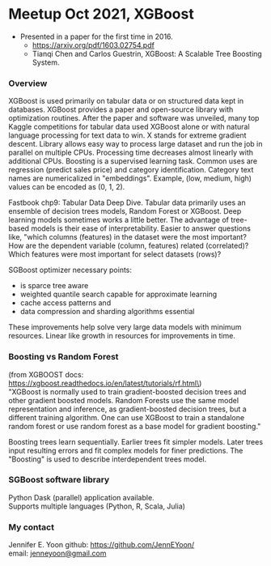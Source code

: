 # Meetup Oct 2021, XGBoost  

 * Presented in a paper for the first time in 2016.  
   - https://arxiv.org/pdf/1603.02754.pdf 
   - Tianqi Chen and Carlos Guestrin, XGBoost: A Scalable Tree Boosting System.  

### Overview   

XGBoost is used primarily on tabular data or on structured data kept in databases.  XGBoost provides a paper and open-source library with optimization routines. After the paper and software was unveiled, many top Kaggle competitions for tabular data used XGBoost alone or with natural language processing for text data to win.  X stands for extreme gradient descent.  Library allows easy way to process large dataset and run the job in parallel on multiple CPUs. Processing time decreases almost linearly with additional CPUs.  Boosting is a supervised learning task.  Common uses are regression (predict sales price) and category identification.  Category text names are numericalized in "embeddings".  Example, (low, medium, high) values can be encoded as (0, 1, 2).

Fastbook chp9: Tabular Data Deep Dive.
Tabular data primarily uses an ensemble of decision trees models, Random Forest or XGBoost.  Deep learning models sometimes works a little better.  The advantage of tree-based models is their ease of interpretability. Easier to answer questions like, "which columns (features) in the dataset were the most important?  How are the dependent variable (column, features) related (correlated)?  Which features were most important for select datasets (rows)?

SGBoost optimizer necessary points: 
 * is sparce tree aware 
 * weighted quantile search capable for approximate learning
 * cache access patterns and
 * data compression and sharding algorithms essential  

These improvements help solve very large data models with minimum resources.  Linear like growth in resources for improvements in time. 

### Boosting vs Random Forest  
\(from XGBOOST docs:  https://xgboost.readthedocs.io/en/latest/tutorials/rf.html\)  
"XGBoost is normally used to train gradient-boosted decision trees and other gradient boosted models. Random Forests use the same model representation and inference, as gradient-boosted decision trees, but a different training algorithm. One can use XGBoost to train a standalone random forest or use random forest as a base model for gradient boosting."   

Boosting trees learn sequentially. Earlier trees fit simpler models.  Later trees input resulting errors and fit complex models for finer predictions.  The "Boosting" is used to describe interdependent trees model.  


### SGBoost software library 
Python Dask (parallel) application available.  
Supports multiple languages (Python, R, Scala, Julia)   

### My contact  
Jennifer E. Yoon  github: https://github.com/JennEYoon/  
email:  jenneyoon@gmail.com  
